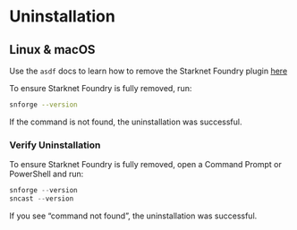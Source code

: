 # Uninstallation
## Linux & macOS
Use the `asdf` docs to learn how to remove the Starknet Foundry plugin [here](https://asdf-vm.com/manage/plugins.html#remove)

To ensure Starknet Foundry is fully removed, run:

```bash
snforge --version
```

If the command is not found, the uninstallation was successful.

### Verify Uninstallation
To ensure Starknet Foundry is fully removed, open a Command Prompt or PowerShell and run:

```powershell
snforge --version
sncast --version
```

If you see “command not found”, the uninstallation was successful. 